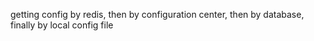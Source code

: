getting config by redis, then by configuration center, then by database, finally by local config file